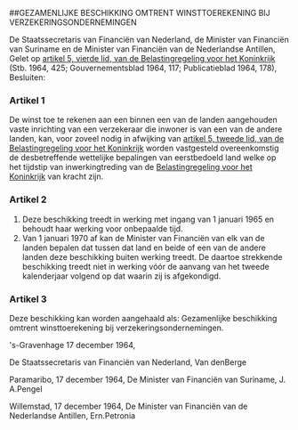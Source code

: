 <meta http-equiv='Content-Type' content='text/html; charset=utf-8' />

##GEZAMENLIJKE BESCHIKKING OMTRENT WINSTTOEREKENING BIJ VERZEKERINGSONDERNEMINGEN

De Staatssecretaris van Financiën van Nederland, de Minister van Financiën van Suriname en de Minister van Financiën van de Nederlandse Antillen,  
Gelet op [artikel 5, vierde lid, van de Belastingregeling voor het Koninkrijk](../../../../../../../../rijkswet/belastingregeling/voor/het/koninkrijk/BWBR0002464/README.md) (Stb. 1964, 425; Gouvernementsblad 1964, 117; Publicatieblad 1964, 178),
Besluiten:    

### Artikel  1  

De winst toe te rekenen aan een binnen een van de landen aangehouden vaste inrichting van een verzekeraar die inwoner is van een van de andere landen, kan, voor zoveel nodig in afwijking van [artikel 5, tweede lid, van de Belastingregeling voor het Koninkrijk](../../../../../../../../rijkswet/belastingregeling/voor/het/koninkrijk/BWBR0002464/README.md) worden vastgesteld overeenkomstig de desbetreffende wettelijke bepalingen van eerstbedoeld land welke op het tijdstip van inwerkingtreding van de [Belastingregeling voor het Koninkrijk](../../../../../../../../rijkswet/belastingregeling/voor/het/koninkrijk/BWBR0002464/README.md) van kracht zijn.  

### Artikel  2  

1.  Deze beschikking treedt in werking met ingang van 1 januari 1965 en behoudt haar werking voor onbepaalde tijd.   
2.  Van 1 januari 1970 af kan de Minister van Financiën van elk van de landen bepalen dat tussen dat land en beide of een van de andere landen deze beschikking buiten werking treedt. De daartoe strekkende beschikking treedt niet in werking vóór de aanvang van het tweede kalenderjaar volgend op dat waarin zij is afgekondigd.   

### Artikel  3  

Deze beschikking kan worden aangehaald als: Gezamenlijke beschikking omtrent winsttoerekening bij verzekeringsondernemingen.  

's-Gravenhage 
17 december 1964,    

De 
Staatssecretaris van Financiën van Nederland, 
Van denBerge 

Paramaribo, 17 december 1964, De 
Minister van Financiën van Suriname, 
J. A.Pengel 

Willemstad, 17 december 1964, De 
Minister van Financiën van de Nederlandse Antillen, 
Ern.Petronia    
